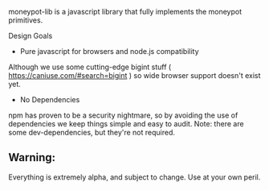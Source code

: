 moneypot-lib is a javascript library that fully implements the moneypot primitives. 


Design Goals
* Pure javascript for browsers and node.js compatibility

Although we use some cutting-edge bigint stuff ( https://caniuse.com/#search=bigint ) so wide browser support doesn't exist yet.


* No Dependencies

npm has proven to be a security nightmare, so by avoiding the use of dependencies we keep things simple and easy to audit. Note: there are some dev-dependencies, but they're not required.


Warning:
-------
Everything is extremely alpha, and subject to change. Use at your own peril.
